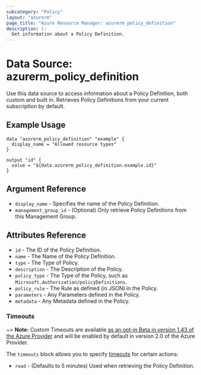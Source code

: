 ```yaml
---
subcategory: "Policy"
layout: "azurerm"
page_title: "Azure Resource Manager: azurerm_policy_definition"
description: |-
  Get information about a Policy Definition.
---
```


# Data Source: azurerm_policy_definition

Use this data source to access information about a Policy Definition, both custom and built in. Retrieves Policy Definitions from your current subscription by default.

## Example Usage

```hcl
data "azurerm_policy_definition" "example" {
  display_name = "Allowed resource types"
}

output "id" {
  value = "${data.azurerm_policy_definition.example.id}"
}
```

## Argument Reference

* `display_name` - Specifies the name of the Policy Definition.
* `management_group_id` - (Optional) Only retrieve Policy Definitions from this Management Group.


## Attributes Reference

* `id` - The ID of the Policy Definition.
* `name` - The Name of the Policy Definition.
* `type` - The Type of Policy.
* `description` - The Description of the Policy.
* `policy_type` - The Type of the Policy, such as `Microsoft.Authorization/policyDefinitions`.
* `policy_rule` - The Rule as defined (in JSON) in the Policy.
* `parameters` - Any Parameters defined in the Policy.
* `metadata` - Any Metadata defined in the Policy.

### Timeouts

~> **Note:** Custom Timeouts are available [as an opt-in Beta in version 1.43 of the Azure Provider](/docs/providers/azurerm/guides/2.0-beta.html) and will be enabled by default in version 2.0 of the Azure Provider.

The `timeouts` block allows you to specify [timeouts](https://www.terraform.io/docs/configuration/resources.html#timeouts) for certain actions:

* `read` - (Defaults to 5 minutes) Used when retrieving the Policy Definition.
